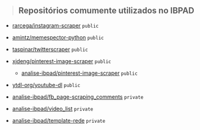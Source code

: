 >## Repositórios comumente utilizados no IBPAD

* [rarcega/instagram-scraper](https://github.com/rarcega/instagram-scraper) `public`

* [amintz/memespector-python](https://github.com/amintz/memespector-python) `public`

* [taspinar/twitterscraper](https://github.com/taspinar/twitterscraper) `public`

* [xjdeng/pinterest-image-scraper](https://github.com/xjdeng/pinterest-image-scraper) `public`

    * [analise-ibpad/pinterest-image-scraper](https://github.com/analise-ibpad/pinterest-image-scraper) `public`

* [ytdl-org/youtube-dl](https://github.com/ytdl-org/youtube-dl) `public`

* [analise-ibpad/fb_page-scraping_comments](https://github.com/analise-ibpad/fb_page-scraping_comments) `private`

* [analise-ibpad/video_list](https://github.com/analise-ibpad/video_list) `private`

* [analise-ibpad/template-rede](https://github.com/analise-ibpad/template-rede) `private`